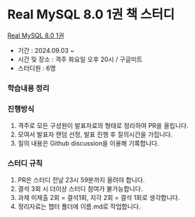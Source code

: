 # Real MySQL 8.0 1권 책 스터디

[Real MySQL 8.0 1권](https://product.kyobobook.co.kr/detail/S000001766482)
- 기간 : 2024.09.03 ~ 
- 시간 및 장소 : 격주 화요일 오후 20시 / 구글미트
- 스터디원 : 6명

### 학습내용 정리

### 진행방식
1. 격주로 모든 구성원이 발표자료의 형태로 정리하여 PR을 올립니다.
2. 모여서 발표자 랜덤 선정, 발표 진행 후 질의시간을 가집니다.
3. 질의 내용은 Github discussion을 이용해 기록합니다.


### 스터디 규칙
1. PR은 스터디 전날 23시 59분까지 올려야 합니다.
2. 결석 3회 시 더이상 스터디 참여가 불가능합니다.
3. 과제 미제출 2회 = 결석1회, 지각 2회 = 결석 1회로 생각합니다.
4. 정리자료는 챕터 폴더에 이름.md로 작업합니다.


